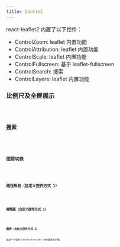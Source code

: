 ```yaml
---
title: Control
---
```


react-leaflet2 内置了以下控件：

- ControlZoom: leaflet 内置功能
- ControlAttribution: leaflet 内置功能
- ControlScale: leaflet 内置功能
- ControlFullscreen: 基于 leaflet-fullscreen
- ControlSearch: 搜索
- ControlLayers: leaflet 内置功能

### 比例尺及全屏展示

<code src="./control/basic" />

### 搜索

<code src="./control/search" />

### 图层切换

<code src="./control/layers" />

### 路径规划（自定义控件方式 1）

<code src="./control/routingMachine" />

### 缩略图（自定义控件方式 1）

<code src="./control/minimap" />

### 图例（自定义控件方式 2）

这是一个使用 ControlProvider 制作图例的示例。

<code src="./control/provider" />
